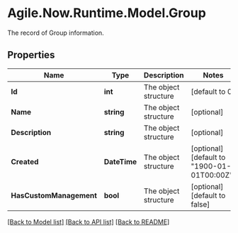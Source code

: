 # Agile.Now.Runtime.Model.Group
The record of Group information.

## Properties

Name | Type | Description | Notes
------------ | ------------- | ------------- | -------------
**Id** | **int** | The  object structure | [default to 0]
**Name** | **string** | The  object structure | [optional] 
**Description** | **string** | The  object structure | [optional] 
**Created** | **DateTime** | The  object structure | [optional] [default to "1900-01-01T00:00Z"]
**HasCustomManagement** | **bool** | The  object structure | [optional] [default to false]

[[Back to Model list]](../../README.md#documentation-for-models) [[Back to API list]](../../README.md#documentation-for-api-endpoints) [[Back to README]](../../README.md)

